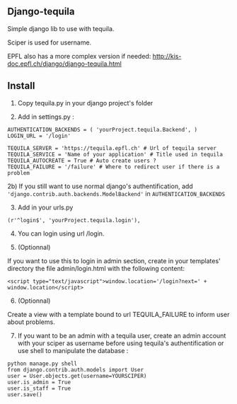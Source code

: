 ## Django-tequila

Simple django lib to use with tequila.

Sciper is used for username.

EPFL also has a more complex version if needed: http://kis-doc.epfl.ch/django/django-tequila.html

## Install

1) Copy tequila.py in your django project's folder

2) Add in settings.py :

```
AUTHENTICATION_BACKENDS = ( 'yourProject.tequila.Backend', )
LOGIN_URL = '/login'

TEQUILA_SERVER = 'https://tequila.epfl.ch' # Url of tequila server
TEQUILA_SERVICE = 'Name of your application' # Title used in tequila
TEQUILA_AUTOCREATE = True # Auto create users ?
TEQUILA_FAILURE = '/failure' # Where to redirect user if there is a problem
```

2b) If you still want to use normal django's authentification, add `'django.contrib.auth.backends.ModelBackend'` in `AUTHENTICATION_BACKENDS`

3) Add in your urls.py

`(r'^login$', 'yourProject.tequila.login'),`

4) You can login using url /login.

5) (Optionnal)

If you want to use this to login in admin section, create in your templates' directory the file admin/login.html with the following content:

`<script type="text/javascript">window.location='/login?next=' + window.location</script>`

6) (Optionnal) 

Create a view with a template bound to url TEQUILA_FAILURE to inform user about problems.

7) If you want to be an admin with a tequila user, create an admin account with your sciper as username before using tequila's authentification or use
 shell to manipulate the database :

```
python manage.py shell
from django.contrib.auth.models import User
user = User.objects.get(username=YOURSCIPER)
user.is_admin = True
user.is_staff = True
user.save()
```